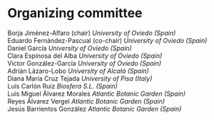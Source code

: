 # Organizing committee

Borja Jiménez-Alfaro (chair) *University of Oviedo (Spain)*  
Eduardo Fernández-Pascual (co-chair) *University of Oviedo (Spain)*  
Daniel García *University of Oviedo (Spain)*  
Clara Espinosa del Alba *University of Oviedo (Spain)*  
Victor González-García *University of Oviedo (Spain)*  
Adrián Lázaro-Lobo *University of Alcalá (Spain)*  
Diana María Cruz Tejada *University of Pisa (Italy)*  
Luis Carlón Ruiz *Biosfera S.L. (Spain)*  
Luis Miguel Álvarez Morales *Atlantic Botanic Garden (Spain)*  
Reyes Álvarez Vergel *Atlantic Botanic Garden (Spain)*  
Jesús Barrientos González *Atlantic Botanic Garden (Spain)*  
